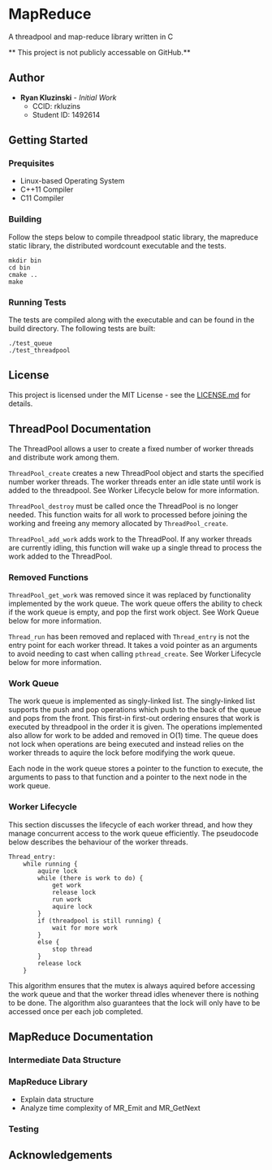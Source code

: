 # MapReduce

A threadpool and map-reduce library written in C

** This project is not publicly accessable on GitHub.**

## Author

* **Ryan Kluzinski** - *Initial Work*
    * CCID: rkluzins
    * Student ID: 1492614

## Getting Started

### Prequisites

* Linux-based Operating System
* C++11 Compiler
* C11 Compiler

### Building

Follow the steps below to compile threadpool static library, the mapreduce static library, the distributed wordcount executable and the tests.

```
mkdir bin
cd bin
cmake ..
make
```

### Running Tests

The tests are compiled along with the executable and can be found in the build directory. The following tests are built:

```
./test_queue
./test_threadpool
```

## License

This project is licensed under the MIT License - see the [LICENSE.md](LICENSE.md) for details.

## ThreadPool Documentation

The ThreadPool allows a user to create a fixed number of worker threads and distribute work among them.

```ThreadPool_create``` creates a new ThreadPool object and starts the specified number worker threads. The worker threads enter an idle state until work is added to the threadpool. See Worker Lifecycle below for more information.

```ThreadPool_destroy``` must be called once the ThreadPool is no longer needed. This function waits for all work to processed before joining the working and freeing any memory allocated by ```ThreadPool_create```.

```ThreadPool_add_work``` adds work to the ThreadPool. If any worker threads are currently idling, this function will wake up a single thread to process the work added to the ThreadPool.

### Removed Functions

```ThreadPool_get_work``` was removed since it was replaced by functionality implemented by the work queue. The work queue offers the ability to check if the work queue is empty, and pop the first work object. See Work Queue below for more information.

```Thread_run``` has been removed and replaced with ```Thread_entry``` is not the entry point for each worker thread. It takes a void pointer as an arguments to avoid needing to cast when calling ```pthread_create```. See Worker Lifecycle below for more information.

### Work Queue

The work queue is implemented as singly-linked list. The singly-linked list supports the push and pop operations which push to the back of the queue and pops from the front. This first-in first-out ordering ensures that work is executed by threadpool in the order it is given. The operations implemented also allow for work to be added and removed in O(1) time. The queue does not lock when operations are being executed and instead relies on the worker threads to aquire the lock before modifying the work queue.

Each node in the work queue stores a pointer to the function to execute, the arguments to pass to that function and a pointer to the next node in the work queue.

### Worker Lifecycle

This section discusses the lifecycle of each worker thread, and how they manage concurrent access to the work queue efficiently. The pseudocode below describes the behaviour of the worker threads.

```
Thread_entry:
    while running {
        aquire lock
        while (there is work to do) {
            get work
            release lock
            run work
            aquire lock
        }
        if (threadpool is still running) {
            wait for more work
        }
        else {
            stop thread
        }
        release lock
    }
```

This algorithm ensures that the mutex is always aquired before accessing the work queue and that the worker thread idles whenever there is nothing to be done. The algorithm also guarantees that the lock will only have to be accessed once per each job completed.

## MapReduce Documentation

### Intermediate Data Structure 

### MapReduce Library

* Explain data structure
* Analyze time complexity of MR_Emit and MR_GetNext

### Testing

## Acknowledgements
